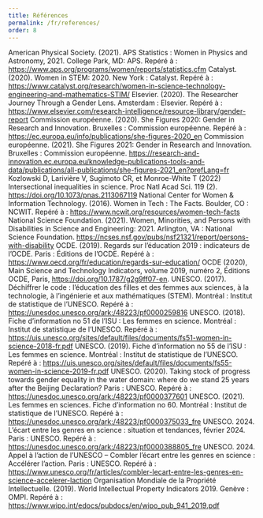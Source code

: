 ```yaml
---
title: Références
permalink: /fr/references/
order: 8
---
```


American Physical Society. (2021). APS Statistics : Women in Physics and Astronomy, 2021. College Park, MD: APS. Repéré à : https://www.aps.org/programs/women/reports/statistics.cfm
Catalyst. (2020). Women in STEM: 2020. New York : Catalyst. Repéré à : https://www.catalyst.org/research/women-in-science-technology-engineering-and-mathematics-STIM/
Elsevier. (2020). The Researcher Journey Through a Gender Lens. Amsterdam : Elsevier. Repéré à : https://www.elsevier.com/research-intelligence/resource-library/gender-report
Commission européenne. (2020). She Figures 2020: Gender in Research and Innovation. Bruxelles : Commission européenne. Repéré à : https://ec.europa.eu/info/publications/she-figures-2020_en
Commission européenne. (2021). She Figures 2021: Gender in Research and Innovation. Bruxelles : Commission européenne. https://research-and-innovation.ec.europa.eu/knowledge-publications-tools-and-data/publications/all-publications/she-figures-2021_en?prefLang=fr
Kozlowski D, Larivière V, Sugimoto CR, et Monroe-White T (2022) Intersectional inequalities in science. Proc Natl Acad Sci. 119 (2). https://doi.org/10.1073/pnas.2113067119
National Center for Women & Information Technology. (2016). Women in Tech : The Facts. Boulder, CO : NCWIT. Repéré à : https://www.ncwit.org/resources/women-tech-facts
National Science Foundation. (2021). Women, Minorities, and Persons with Disabilities in Science and Engineering: 2021. Arlington, VA : National Science Foundation. https://ncses.nsf.gov/pubs/nsf21321/report/persons-with-disability
OCDE. (2019). Regards sur l’éducation 2019 : indicateurs de l’OCDE. Paris : Éditions de l’OCDE. Repéré à : https://www.oecd.org/fr/education/regards-sur-education/
OCDE (2020), Main Science and Technology Indicators, volume 2019, numéro 2, Éditions OCDE, Paris, https://doi.org/10.1787/g2g9ff07-en.
UNESCO. (2017). Déchiffrer le code : l’éducation des filles et des femmes aux sciences, à la technologie, à l’ingénierie et aux mathématiques (STEM). Montréal : Institut de statistique de l’UNESCO. Repéré à : https://unesdoc.unesco.org/ark:/48223/pf0000259816 
UNESCO. (2018). Fiche d’information no 51 de l’ISU : Les femmes en science. Montréal : Institut de statistique de l’UNESCO. Repéré à : https://uis.unesco.org/sites/default/files/documents/fs51-women-in-science-2018-fr.pdf
UNESCO. (2019). Fiche d’information no 55 de l’ISU : Les femmes en science. Montréal : Institut de statistique de l’UNESCO. Repéré à : https://uis.unesco.org/sites/default/files/documents/fs55-women-in-science-2019-fr.pdf
UNESCO. (2020). Taking stock of progress towards gender equality in the water domain: where do we stand 25 years after the Beijing Declaration? Paris : UNESCO. Repéré à : https://unesdoc.unesco.org/ark:/48223/pf0000377601
UNESCO. (2021). Les femmes en sciences. Fiche d’information no 60. Montréal : Institut de statistique de l’UNESCO. Repéré à : https://unesdoc.unesco.org/ark:/48223/pf0000375033_fre
UNESCO. 2024. L’écart entre les genres en science : situation et tendances, février 2024. Paris : UNESCO. Repéré à : https://unesdoc.unesco.org/ark:/48223/pf0000388805_fre
UNESCO. 2024. Appel à l’action de l’UNESCO – Combler l’écart entre les genres en science : Accélérer l’action. Paris : UNESCO. Repéré à : https://www.unesco.org/fr/articles/combler-lecart-entre-les-genres-en-science-accelerer-laction
Organisation Mondiale de la Propriété Intellectuelle. (2019). World Intellectual Property Indicators 2019. Genève : OMPI. Repéré à : https://www.wipo.int/edocs/pubdocs/en/wipo_pub_941_2019.pdf
